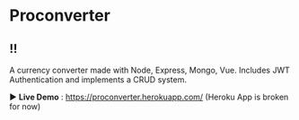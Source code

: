 # Proconverter
!!
---

A currency converter made with Node, Express, Mongo, Vue. Includes JWT Authentication and implements a CRUD system.

:arrow_forward: **Live Demo** : https://proconverter.herokuapp.com/
(Heroku App is broken for now)
